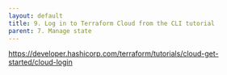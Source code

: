 ```yaml
---
layout: default
title: 9. Log in to Terraform Cloud from the CLI tutorial
parent: 7. Manage state
---
```


https://developer.hashicorp.com/terraform/tutorials/cloud-get-started/cloud-login